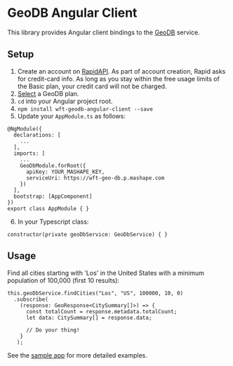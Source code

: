 # GeoDB Angular Client

This library provides Angular client bindings to the [GeoDB](https://rapidapi.com/user/wirefreethought/package/GeoDB) service.

## Setup

1. Create an account on [RapidAPI](https://rapidapi.com). As part of account creation, Rapid asks for credit-card info. As long as you stay within the free usage limits of the Basic plan, your credit card will not be charged.
2. [Select](https://rapidapi.com/user/wirefreethought/package/GeoDB/pricing) a GeoDB plan.
3. ``cd`` into your Angular project root.
4. ``npm install wft-geodb-angular-client --save``
5. Update your ``AppModule.ts`` as follows:
  ```
  @NgModule({
    declarations: [
      ...
    ],
    imports: [
      ...
      GeoDbModule.forRoot({
        apiKey: YOUR_MASHAPE_KEY,
        serviceUri: https://wft-geo-db.p.mashape.com
      })
    ],
    bootstrap: [AppComponent]
  })
  export class AppModule { }
  ```
6. In your Typescript class:

``constructor(private geoDbService: GeoDbService) { }``

## Usage

Find all cities starting with 'Los' in the United States with a minimum population of 100,000 (first 10 results):
```
this.geoDbService.findCities("Los", "US", 100000, 10, 0)
  .subscribe(
    (response: GeoResponse<CitySummary[]>) => {
      const totalCount = response.metadata.totalCount;
      let data: CitySummary[] = response.data;
      
      // Do your thing!
    }
   );
```

See the [sample app](https://github.com/wirefreethought/geo-db-sample-angular-app) for more detailed examples.
